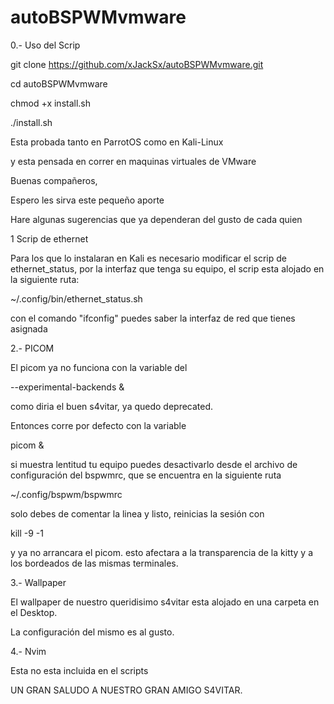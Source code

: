# autoBSPWMvmware

0.- Uso del Scrip

git clone https://github.com/xJackSx/autoBSPWMvmware.git

cd autoBSPWMvmware

chmod +x install.sh

./install.sh

Esta probada tanto en ParrotOS como en Kali-Linux

y esta pensada en correr en maquinas virtuales de VMware

Buenas compañeros,

Espero les sirva este pequeño aporte

Hare algunas sugerencias que ya dependeran del gusto de cada quien

1 Scrip de ethernet

Para los que lo instalaran en Kali es necesario modificar el scrip de ethernet_status, por la interfaz que tenga su equipo,
el scrip esta alojado en la siguiente ruta:

~/.config/bin/ethernet_status.sh

con el comando "ifconfig" puedes saber la interfaz de red que tienes asignada

2.- PICOM

El picom ya no funciona con la variable del

--experimental-backends &

como diria el buen s4vitar, ya quedo deprecated.

Entonces corre por defecto con la variable

picom &

si muestra lentitud tu equipo puedes desactivarlo desde el archivo de configuración del bspwmrc, que se encuentra en la siguiente ruta

~/.config/bspwm/bspwmrc

solo debes de comentar la linea y listo, reinicias la sesión con

kill -9 -1

y ya no arrancara el picom. esto afectara a la transparencia de la kitty y a los bordeados de las mismas terminales.

3.- Wallpaper

El wallpaper de nuestro queridisimo s4vitar esta alojado en una carpeta en el Desktop.

La configuración del mismo es al gusto.

4.- Nvim

Esta no esta incluida en el scripts

UN GRAN SALUDO A NUESTRO GRAN AMIGO S4VITAR.
